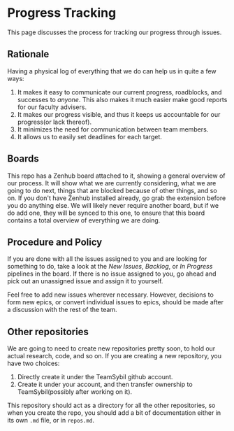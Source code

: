 # Progress Tracking
This page discusses the process for tracking our progress through issues.

## Rationale
Having a physical log of everything that we do can help us in quite a few ways:
1. It makes it easy to communicate our current progress, roadblocks, and successes to _anyone_. This also makes it much easier make good reports for our faculty advisers.
2. It makes our progress visible, and thus it keeps us accountable for our progress(or lack thereof).
3. It minimizes the need for communication between team members.
4. It allows us to easily set deadlines for each target.

## Boards
This repo has a Zenhub board attached to it, showing a general overview of our process.
It will show what we are currently considering, what we are going to do next, things that are blocked because of other things, and so on.
If you don't have Zenhub installed already, go grab the extension before you do anything else.
We will likely never require another board, but if we do add one, they will be synced to this one, to ensure that this board contains a total overview of everything we are doing.

## Procedure and Policy
If you are done with all the issues assigned to you and are looking for something to do, take a look at the *New Issues*, *Backlog*, or *In Progress* pipelines in the board.
If there is no issue assigned to you, go ahead and pick out an unassigned issue and assign it to yourself.

Feel free to add new issues wherever necessary.
However, decisions to form new epics, or convert individual issues to epics, should be made after a discussion with the rest of the team.

## Other repositories
We are going to need to create new repositories pretty soon, to hold our actual research, code, and so on.
If you are creating a new repository, you have two choices:
1. Directly create it under the TeamSybil github account.
2. Create it under your account, and then transfer ownership to TeamSybil(possibly after working on it).

This repository should act as a directory for all the other repositories, so when you create the repo, you should add a bit of documentation either in its own `.md` file, or in `repos.md`.   
